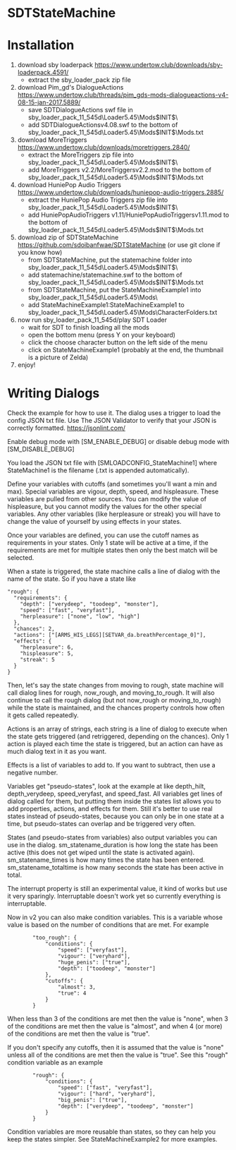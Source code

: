 # SDTStateMachine

# Installation

1. download sby loaderpack https://www.undertow.club/downloads/sby-loaderpack.4591/
   * extract the sby_loader_pack zip file
1. download Pim_gd's DialogueActions https://www.undertow.club/threads/pim_gds-mods-dialogueactions-v4-08-15-jan-2017.5889/
    * save SDTDialogueActions swf file in sby_loader_pack_11_545d\Loader5.45\Mods\$INIT$\
    * add SDTDialogueActionsv4.08.swf to the bottom of sby_loader_pack_11_545d\Loader5.45\Mods\$INIT$\Mods.txt
1. download MoreTriggers https://www.undertow.club/downloads/moretriggers.2840/
    * extract the MoreTriggers zip file into sby_loader_pack_11_545d\Loader5.45\Mods\$INIT$\
    * add MoreTriggers v2.2/MoreTriggersv2.2.mod to the bottom of sby_loader_pack_11_545d\Loader5.45\Mods\$INIT$\Mods.txt
1. download HuniePop Audio Triggers https://www.undertow.club/downloads/huniepop-audio-triggers.2885/
    * extract the HuniePop Audio Triggers zip file into sby_loader_pack_11_545d\Loader5.45\Mods\$INIT$\
    * add HuniePopAudioTriggers v1.11/HuniePopAudioTriggersv1.11.mod to the bottom of sby_loader_pack_11_545d\Loader5.45\Mods\$INIT$\Mods.txt
1. download zip of SDTStateMachine https://github.com/sdoibanfwae/SDTStateMachine (or use git clone if you know how)
    * from SDTStateMachine, put the statemachine folder into sby_loader_pack_11_545d\Loader5.45\Mods\$INIT$\
    * add statemachine/statemachine.swf to the bottom of sby_loader_pack_11_545d\Loader5.45\Mods\$INIT$\Mods.txt
    * from SDTStateMachine, put the StateMachineExample1 into sby_loader_pack_11_545d\Loader5.45\Mods\
    * add StateMachineExample1:StateMachineExample1 to sby_loader_pack_11_545d\Loader5.45\Mods\CharacterFolders.txt
1. now run sby_loader_pack_11_545d/play SDT Loader
    * wait for SDT to finish loading all the mods
    * open the bottom menu (press Y on your keyboard)
    * click the choose character button on the left side of the menu
    * click on StateMachineExample1 (probably at the end, the thumbnail is a picture of Zelda)
1. enjoy!

# Writing Dialogs

Check the example for how to use it. The dialog uses a trigger to load the config JSON txt file. Use The JSON Validator to verify that your JSON is correctly formatted. https://jsonlint.com/

Enable debug mode with [SM_ENABLE_DEBUG] or disable debug mode with [SM_DISABLE_DEBUG]

You load the JSON txt file with [SMLOADCONFIG_StateMachine1] where StateMachine1 is the filename (.txt is appended automatically).

Define your variables with cutoffs (and sometimes you'll want a min and max). Special variables are vigour, depth, speed, and hispleasure. These variables are pulled from other sources. You can modify the value of hispleasure, but you cannot modify the values for the other special variables. Any other variables (like herpleasure or streak) you will have to change the value of yourself by using effects in your states.

Once your variables are defined, you can use the cutoff names as requirements in your states. Only 1 state will be active at a time, if the requirements are met for multiple states then only the best match will be selected.

When a state is triggered, the state machine calls a line of dialog with the name of the state. So if you have a state like
```
"rough": {
  "requirements": {
    "depth": ["verydeep", "toodeep", "monster"],
    "speed": ["fast", "veryfast"],
    "herpleasure": ["none", "low", "high"]
  },
  "chances": 2,
  "actions": ["[ARMS_HIS_LEGS][SETVAR_da.breathPercentage_0]"],
  "effects": {
    "herpleasure": 6,
    "hispleasure": 5,
    "streak": 5
  }
}
```
Then, let's say the state changes from moving to rough, state machine will call dialog lines for rough, now_rough, and moving_to_rough. It will also continue to call the rough dialog (but not now_rough or moving_to_rough) while the state is maintained, and the chances property controls how often it gets called repeatedly.

Actions is an array of strings, each string is a line of dialog to execute when the state gets triggered (and retriggered, depending on the chances). Only 1 action is played each time the state is triggered, but an action can have as much dialog text in it as you want.

Effects is a list of variables to add to. If you want to subtract, then use a negative number.

Variables get "pseudo-states", look at the example at like depth_hilt, depth_verydeep, speed_veryfast, and speed_fast. All variables get lines of dialog called for them, but putting them inside the states list allows you to add properties, actions, and effects for them. Still it's better to use real states instead of pseudo-states, because you can only be in one state at a time, but pseudo-states can overlap and be triggered very often.

States (and pseudo-states from variables) also output variables you can use in the dialog. sm_statename_duration is how long the state has been active (this does not get wiped until the state is activated again). sm_statename_times is how many times the state has been entered. sm_statename_totaltime is how many seconds the state has been active in total.

The interrupt property is still an experimental value, it kind of works but use it very sparingly. Interruptable doesn't work yet so currently everything is interruptable.

Now in v2 you can also make condition variables. This is a variable whose value is based on the number of conditions that are met. For example

```
		"too_rough": {
			"conditions": {
				"speed": ["veryfast"],
				"vigour": ["veryhard"],
				"huge_penis": ["true"],
				"depth": ["toodeep", "monster"]
			},
			"cutoffs": {
				"almost": 3,
				"true": 4
			}
		}
```

When less than 3 of the conditions are met then the value is "none", when 3 of the conditions are met then the value is "almost", and when 4 (or more) of the conditions are met then the value is "true".

If you don't specify any cutoffs, then it is assumed that the value is "none" unless all of the conditions are met then the value is "true". See this "rough" condition variable as an example

```
		"rough": {
			"conditions": {
				"speed": ["fast", "veryfast"],
				"vigour": ["hard", "veryhard"],
				"big_penis": ["true"],
				"depth": ["verydeep", "toodeep", "monster"]
			}
		}
```

Condition variables are more reusable than states, so they can help you keep the states simpler. See StateMachineExample2 for more examples.
